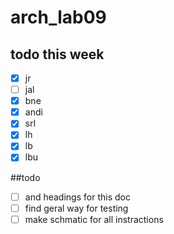 # arch_lab09


## todo this week
- [X] jr 
- [ ] jal 
- [x] bne 
- [x] andi 
- [x] srl
- [x] lh
- [x] lb
- [x] lbu

##todo 

- [ ] and headings for this doc
- [ ] find geral way for testing
- [ ] make schmatic for all instractions
